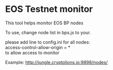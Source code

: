 # EOS Testnet monitor
This tool helps monitor EOS BP nodes

To use, change node list in bps.js to your.

please add line to config.ini for all nodes:  
access-control-allow-origin = *   
to allow access to monitor  
  
Example: http://jungle.cryptolions.io:9898/nodes/
